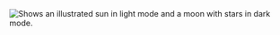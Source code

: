 <picture>
  <source media="(prefers-color-scheme: dark)" srcset="header-dark.jpg">
  <source media="(prefers-color-scheme: light)" srcset="header-light.jpg">
  <img alt="Shows an illustrated sun in light mode and a moon with stars in dark mode." src="https://user-images.githubusercontent.com/25423296/163456779-a8556205-d0a5-45e2-ac17-42d089e3c3f8.png">
</picture>
